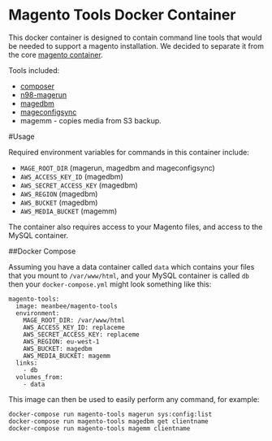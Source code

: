 # Magento Tools Docker Container

This docker container is designed to contain command line tools that would be needed to support a magento installation.  We decided to separate it from the core  [magento container](https://github.com/meanbee/docker-magento).

Tools included:

- [composer](https://getcomposer.org/)
- [n98-magerun](https://github.com/netz98/n98-magerun)
- [magedbm](https://github.com/meanbee/magedbm)
- [mageconfigsync](https://github.com/punkstar/mageconfigsync)
- magemm - copies media from S3 backup.

#Usage

Required environment variables for commands in this container include:

- `MAGE_ROOT_DIR` (magerun, magedbm and mageconfigsync)
- `AWS_ACCESS_KEY_ID` (magedbm)
- `AWS_SECRET_ACCESS_KEY` (magedbm)
- `AWS_REGION` (magedbm)
- `AWS_BUCKET` (magedbm)
- `AWS_MEDIA_BUCKET` (magemm)

The container also requires access to your Magento files, and access to the MySQL container.

##Docker Compose

Assuming you have a data container called `data` which contains your files that you mount to `/var/www/html`, and your MySQL container is called `db` then your `docker-compose.yml` might look something like this:

    magento-tools:
      image: meanbee/magento-tools
      environment:
        MAGE_ROOT_DIR: /var/www/html
        AWS_ACCESS_KEY_ID: replaceme
        AWS_SECRET_ACCESS_KEY: replaceme
        AWS_REGION: eu-west-1
        AWS_BUCKET: magedbm
        AWS_MEDIA_BUCKET: magemm
      links:
        - db
      volumes_from:
        - data

This image can then be used to easily perform any command, for example:

    docker-compose run magento-tools magerun sys:config:list
    docker-compose run magento-tools magedbm get clientname
    docker-compose run magento-tools magemm clientname
